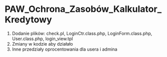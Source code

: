 # PAW_Ochrona_Zasobów_Kalkulator_Kredytowy
 1. Dodanie plików: check.pl, LoginCtr.class.php, LoginForm.class.php, User.class.php, login_view.tpl
 2. Zmiany w kodzie aby działało
 3. Inne przedziały oprocentowania dla usera i admina
